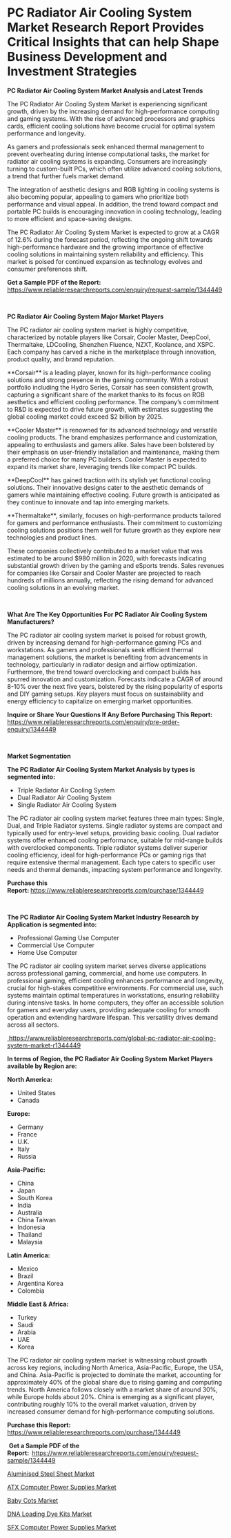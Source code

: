 <p><h1>PC Radiator Air Cooling System Market Research Report Provides Critical Insights that can help Shape Business Development and Investment Strategies</h1></p><p><strong>PC Radiator Air Cooling System Market Analysis and Latest Trends</strong></p>
<p><p>The PC Radiator Air Cooling System Market is experiencing significant growth, driven by the increasing demand for high-performance computing and gaming systems. With the rise of advanced processors and graphics cards, efficient cooling solutions have become crucial for optimal system performance and longevity. </p><p>As gamers and professionals seek enhanced thermal management to prevent overheating during intense computational tasks, the market for radiator air cooling systems is expanding. Consumers are increasingly turning to custom-built PCs, which often utilize advanced cooling solutions, a trend that further fuels market demand. </p><p>The integration of aesthetic designs and RGB lighting in cooling systems is also becoming popular, appealing to gamers who prioritize both performance and visual appeal. In addition, the trend toward compact and portable PC builds is encouraging innovation in cooling technology, leading to more efficient and space-saving designs. </p><p>The PC Radiator Air Cooling System Market is expected to grow at a CAGR of 12.6% during the forecast period, reflecting the ongoing shift towards high-performance hardware and the growing importance of effective cooling solutions in maintaining system reliability and efficiency. This market is poised for continued expansion as technology evolves and consumer preferences shift.</p></p>
<p><strong>Get a Sample PDF of the Report:&nbsp;</strong> <a href="https://www.reliableresearchreports.com/enquiry/request-sample/1344449?utm_campaign=32&utm_medium=2&utm_source=Github&utm_content=ia&utm_term=30092024&utm_id=pc-radiator-air-cooling-system">https://www.reliableresearchreports.com/enquiry/request-sample/1344449</a></p>
<p>&nbsp;</p>
<p><strong>PC Radiator Air Cooling System Major Market Players</strong></p>
<p><p>The PC radiator air cooling system market is highly competitive, characterized by notable players like Corsair, Cooler Master, DeepCool, Thermaltake, LDCooling, Shenzhen Fluence, NZXT, Koolance, and XSPC. Each company has carved a niche in the marketplace through innovation, product quality, and brand reputation.</p><p>**Corsair** is a leading player, known for its high-performance cooling solutions and strong presence in the gaming community. With a robust portfolio including the Hydro Series, Corsair has seen consistent growth, capturing a significant share of the market thanks to its focus on RGB aesthetics and efficient cooling performance. The company’s commitment to R&D is expected to drive future growth, with estimates suggesting the global cooling market could exceed $2 billion by 2025.</p><p>**Cooler Master** is renowned for its advanced technology and versatile cooling products. The brand emphasizes performance and customization, appealing to enthusiasts and gamers alike. Sales have been bolstered by their emphasis on user-friendly installation and maintenance, making them a preferred choice for many PC builders. Cooler Master is expected to expand its market share, leveraging trends like compact PC builds.</p><p>**DeepCool** has gained traction with its stylish yet functional cooling solutions. Their innovative designs cater to the aesthetic demands of gamers while maintaining effective cooling. Future growth is anticipated as they continue to innovate and tap into emerging markets.</p><p>**Thermaltake**, similarly, focuses on high-performance products tailored for gamers and performance enthusiasts. Their commitment to customizing cooling solutions positions them well for future growth as they explore new technologies and product lines.</p><p>These companies collectively contributed to a market value that was estimated to be around $980 million in 2020, with forecasts indicating substantial growth driven by the gaming and eSports trends. Sales revenues for companies like Corsair and Cooler Master are projected to reach hundreds of millions annually, reflecting the rising demand for advanced cooling solutions in an evolving market.</p></p>
<p>&nbsp;</p>
<p><strong>What Are The Key Opportunities For PC Radiator Air Cooling System Manufacturers?</strong></p>
<p><p>The PC radiator air cooling system market is poised for robust growth, driven by increasing demand for high-performance gaming PCs and workstations. As gamers and professionals seek efficient thermal management solutions, the market is benefiting from advancements in technology, particularly in radiator design and airflow optimization. Furthermore, the trend toward overclocking and compact builds has spurred innovation and customization. Forecasts indicate a CAGR of around 8-10% over the next five years, bolstered by the rising popularity of esports and DIY gaming setups. Key players must focus on sustainability and energy efficiency to capitalize on emerging market opportunities.</p></p>
<p><strong>Inquire or Share Your Questions If Any Before Purchasing This Report:</strong> <a href="https://www.reliableresearchreports.com/enquiry/pre-order-enquiry/1344449?utm_campaign=32&utm_medium=2&utm_source=Github&utm_content=ia&utm_term=30092024&utm_id=pc-radiator-air-cooling-system">https://www.reliableresearchreports.com/enquiry/pre-order-enquiry/1344449</a></p>
<p>&nbsp;</p>
<p><strong>Market Segmentation</strong></p>
<p><strong>The PC Radiator Air Cooling System Market Analysis by types is segmented into:</strong></p>
<p><ul><li>Triple Radiator Air Cooling System</li><li>Dual Radiator Air Cooling System</li><li>Single Radiator Air Cooling System</li></ul></p>
<p><p>The PC radiator air cooling system market features three main types: Single, Dual, and Triple Radiator systems. Single radiator systems are compact and typically used for entry-level setups, providing basic cooling. Dual radiator systems offer enhanced cooling performance, suitable for mid-range builds with overclocked components. Triple radiator systems deliver superior cooling efficiency, ideal for high-performance PCs or gaming rigs that require extensive thermal management. Each type caters to specific user needs and thermal demands, impacting system performance and longevity.</p></p>
<p><strong>Purchase this Report:&nbsp;</strong><a href="https://www.reliableresearchreports.com/purchase/1344449?utm_campaign=32&utm_medium=2&utm_source=Github&utm_content=ia&utm_term=30092024&utm_id=pc-radiator-air-cooling-system">https://www.reliableresearchreports.com/purchase/1344449</a></p>
<p>&nbsp;</p>
<p><strong>The PC Radiator Air Cooling System Market Industry Research by Application is segmented into:</strong></p>
<p><ul><li>Professional Gaming Use Computer</li><li>Commercial Use Computer</li><li>Home Use Computer</li></ul></p>
<p><p>The PC radiator air cooling system market serves diverse applications across professional gaming, commercial, and home use computers. In professional gaming, efficient cooling enhances performance and longevity, crucial for high-stakes competitive environments. For commercial use, such systems maintain optimal temperatures in workstations, ensuring reliability during intensive tasks. In home computers, they offer an accessible solution for gamers and everyday users, providing adequate cooling for smooth operation and extending hardware lifespan. This versatility drives demand across all sectors.</p></p>
<p><a href="https://www.reliableresearchreports.com/global-pc-radiator-air-cooling-system-market-r1344449?utm_campaign=32&utm_medium=2&utm_source=Github&utm_content=ia&utm_term=30092024&utm_id=pc-radiator-air-cooling-system">&nbsp;https://www.reliableresearchreports.com/global-pc-radiator-air-cooling-system-market-r1344449</a></p>
<p><strong>In terms of Region, the PC Radiator Air Cooling System Market Players available by Region are:</strong></p>
<p>
    <p> <strong> North America: </strong>
        <ul>
            <li>United States</li>
            <li>Canada</li>
        </ul>
        </p> 
    <p> <strong> Europe: </strong>
        <ul>
            <li>Germany</li>
            <li>France</li>
            <li>U.K.</li>
            <li>Italy</li>
            <li>Russia</li>
        </ul>
        </p> 
    <p> <strong> Asia-Pacific: </strong>
        <ul>
            <li>China</li>
            <li>Japan</li>
            <li>South Korea</li>
            <li>India</li>
            <li>Australia</li>
            <li>China Taiwan</li>
            <li>Indonesia</li>
            <li>Thailand</li>
            <li>Malaysia</li>
        </ul>
        </p> 
    <p> <strong> Latin America: </strong>
        <ul>
            <li>Mexico</li>
            <li>Brazil</li>
            <li>Argentina Korea</li>
            <li>Colombia</li>
        </ul>
        </p> 
    <p> <strong> Middle East & Africa: </strong>
        <ul>
            <li>Turkey</li>
            <li>Saudi</li>
            <li>Arabia</li>
            <li>UAE</li>
            <li>Korea</li>
        </ul>
    </p>
    </p>
<p><p>The PC radiator air cooling system market is witnessing robust growth across key regions, including North America, Asia-Pacific, Europe, the USA, and China. Asia-Pacific is projected to dominate the market, accounting for approximately 40% of the global share due to rising gaming and computing trends. North America follows closely with a market share of around 30%, while Europe holds about 20%. China is emerging as a significant player, contributing roughly 10% to the overall market valuation, driven by increased consumer demand for high-performance computing solutions.</p></p>
<p><strong>Purchase this Report: </strong><a href="https://www.reliableresearchreports.com/purchase/1344449?utm_campaign=32&utm_medium=2&utm_source=Github&utm_content=ia&utm_term=30092024&utm_id=pc-radiator-air-cooling-system">https://www.reliableresearchreports.com/purchase/1344449</a></p>
<p>&nbsp;<strong>Get a Sample PDF of the Report:&nbsp;&nbsp;</strong><a href="https://www.reliableresearchreports.com/enquiry/request-sample/1344449?utm_campaign=32&utm_medium=2&utm_source=Github&utm_content=ia&utm_term=30092024&utm_id=pc-radiator-air-cooling-system">https://www.reliableresearchreports.com/enquiry/request-sample/1344449</a></p>
<p><strong></strong></p>
<p><p><a href="https://www.linkedin.com/pulse/global-aluminised-steel-sheet-market-projected-grow-cagr-2ydyf?utm_campaign=32&utm_medium=2&utm_source=Github&utm_content=ia&utm_term=30092024&utm_id=pc-radiator-air-cooling-system">Aluminised Steel Sheet Market</a></p><p><a href="https://issuu.com/reportprime-2/docs/atx-computer-power-supplies-market-_bc62ecc7d2c872?utm_campaign=32&utm_medium=2&utm_source=Github&utm_content=ia&utm_term=30092024&utm_id=pc-radiator-air-cooling-system">ATX Computer Power Supplies Market</a></p><p><a href="https://github.com/CordonaCindy/Market-Research-Report-List-1/blob/main/baby-cots-market.md?utm_campaign=32&utm_medium=2&utm_source=Github&utm_content=ia&utm_term=30092024&utm_id=pc-radiator-air-cooling-system">Baby Cots Market</a></p><p><a href="https://github.com/AlbertGonzalez266/Market-Research-Report-List-1/blob/main/dna-loading-dye-kits-market.md?utm_campaign=32&utm_medium=2&utm_source=Github&utm_content=ia&utm_term=30092024&utm_id=pc-radiator-air-cooling-system">DNA Loading Dye Kits Market</a></p><p><a href="https://issuu.com/reportprime-2/docs/sfx-computer-power-supplies-market-_4016aaebc5a44f?utm_campaign=32&utm_medium=2&utm_source=Github&utm_content=ia&utm_term=30092024&utm_id=pc-radiator-air-cooling-system">SFX Computer Power Supplies Market</a></p></p>